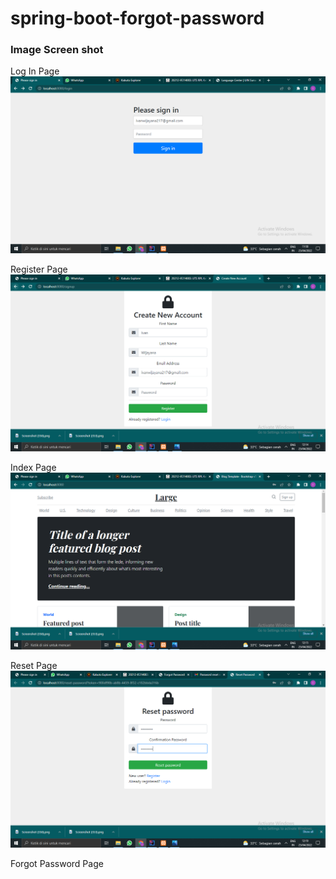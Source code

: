 # spring-boot-forgot-password

### Image Screen shot
Log In Page
![Login Page](img/login.PNG "Login Page")

Register Page
![Register Page](img/register.PNG "Regis Page")

Index Page
![Index Page](img/index8080.PNG "Index Page")

Reset Page
![Reset Page](img/reset.PNG "Reset Page")

Forgot Password Page


